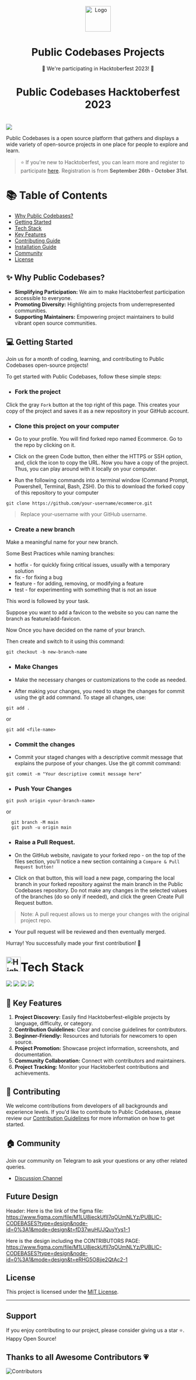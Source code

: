<div align="center">
  <a href="https://public-codebases.netlify.app/" target="_blank">
  <picture>
    <img src="./public/card_logo.png" width="70" alt="Logo"/>
  </picture>
  </a>
</div>

<h1 align = "center">Public Codebases Projects</h1>

<p align="center">🎉 We're participating in Hacktoberfest 2023! 🎉</p>

<h1 align = "center">Public Codebases Hacktoberfest 2023</h1>

<br> 
  <img src="https://readme-typing-svg.herokuapp.com?color=%2336BCF7&lines=Welcome+to+Public Codebases+!;Let's+Build+this+Together;Thanks+for+Contributing 💗" />
<br>

Public Codebases is a open source platform that gathers and displays a wide variety of open-source projects in one place for people to explore and learn.

> ⭐️ If you're new to Hacktoberfest, you can learn more and register to participate [here](https://hacktoberfest.com/participation/). Registration is from **September 26th - October 31st**.

# 📚 Table of Contents

- [Why Public Codebases?](#why-Public-Codebases)
- [Getting Started](#getting-started)
- [Tech Stack](#tech-stack)
- [Key Features](#key-features)
- [Contributing Guide](#installation-guide)
- [Installation Guide](#installation-guide)
- [Community](#community)
- [License](#license)


## ✨ Why Public Codebases?

- **Simplifying Participation:** We aim to make Hacktoberfest participation accessible to everyone.
- **Promoting Diversity:** Highlighting projects from underrepresented communities.
- **Supporting Maintainers:** Empowering project maintainers to build vibrant open source communities.

## 💻 Getting Started
Join us for a month of coding, learning, and contributing to Public Codebases open-source projects!

To get started with Public Codebases, follow these simple steps:

- ### Fork the project

Click the gray `Fork` button at the top right of this page. This creates your copy of the project and saves it as a new repository in your GitHub account. 

- ### Clone this project on your computer
- Go to your profile. You will find forked repo named Ecommerce. Go to the repo by clicking on it.

- Click on the green Code button, then either the HTTPS or SSH option, and, click the icon to copy the URL. Now you have a copy of the project. Thus, you can play around with it locally on your computer.

- Run the following commands into a terminal window (Command Prompt, Powershell, Terminal, Bash, ZSH). Do this to download the forked copy of this repository to your computer

```
git clone https://github.com/your-username/ecommerce.git
```

> Replace your-username with your GitHub username.

- ###  Create a new branch
Make a meaningful name for your new branch.

Some Best Practices while naming branches:
+ hotfix -	for quickly fixing critical issues, usually with a temporary solution
+ fix -	for fixing a bug
+ feature - for adding, removing, or modifying a feature
+ test - for experimenting with something that is not an issue

This word is followed by your task.

Suppose you want to add a favicon to the website so you can name the branch as feature/add-favicon.

Now Once you have decided on the name of your branch. 

Then create and switch to it using this command:

```
git checkout -b new-branch-name
```

- ### Make Changes
- Make the necessary changes or customizations to the code as needed.

- After making your changes, you need to stage the changes for commit using the git add command. To stage all changes, use:

```
git add .
```

or 

```
git add <file-name>
```

- ### Commit the changes

- Commit your staged changes with a descriptive commit message that explains the purpose of your changes. Use the git commit command:

```
git commit -m "Your descriptive commit message here"
```

- ### Push Your Changes

```
git push origin <your-branch-name>
```
or
```
  git branch -M main
  git push -u origin main
```

- ### Raise a Pull Request.

- On the GitHub website, navigate to your forked repo - on the top of the files section, you'll notice a new section containing a `Compare & Pull Request button!`

- Click on that button, this will load a new page, comparing the local branch in your forked repository against the main branch in the Public Codebases repository. Do not make any changes in the selected values of the branches (do so only if needed), and click the green Create Pull Request button. 

> Note: A pull request allows us to merge your changes with the original project repo.

- Your pull request will be reviewed and then eventually merged.

Hurray! You successfully made your first contribution! 🎉

<div >
<h2><img src="https://raw.githubusercontent.com/Tarikul-Islam-Anik/Animated-Fluent-Emojis/master/Emojis/Travel%20and%20places/High%20Voltage.png" alt="High Voltage" width="40" height="40" /><font size="6">Tech Stack</font></h2>
<a href="https://developer.mozilla.org/en-US/docs/Glossary/HTML5"><img src="https://img.shields.io/badge/HTML5-E34F26.svg?style=for-the-badge&logo=HTML5&logoColor=white"></a>
<a href="https://developer.mozilla.org/en-US/docs/Web/React"><img src="https://img.shields.io/badge/React-F7DF1E.svg?style=for-the-badge&logo=React&logoColor=black"></a>
<a href="https://developer.mozilla.org/en-US/docs/Web/TailwindCSS"><img src="https://img.shields.io/badge/TailwindCSS-1572B6.svg?style=for-the-badge&logo=TailwindCSS&logoColor=black"></a>
<a href="https://developer.mozilla.org/en-US/docs/Web/JavaScript"><img src="https://img.shields.io/badge/JavaScript-1572B6.svg?style=for-the-badge&logo=JavaScript&logoColor=black"></a>

<div>

## 🔑 Key Features

1. **Project Discovery:** Easily find Hacktoberfest-eligible projects by language, difficulty, or category.
2. **Contribution Guidelines:** Clear and concise guidelines for contributors.
3. **Beginner-Friendly:** Resources and tutorials for newcomers to open source.
4. **Project Promotion:** Showcase project information, screenshots, and documentation.
5. **Community Collaboration:** Connect with contributors and maintainers.
6. **Project Tracking:** Monitor your Hacktoberfest contributions and achievements.

## 🧿 Contributing

We welcome contributions from developers of all backgrounds and experience levels. If you'd like to contribute to Public Codebases, please review our [Contribution Guidelines](CONTRIBUTING.md) for more information on how to get started.

## 🏠 Community

Join our community on Telegram to ask your questions or any other related queries.

- [Discussion Channel](https://t.me/AllAboutOpenSource)

## Future Design
Header: Here is the link of the figma file: https://www.figma.com/file/M1LU8jeckUflI7qOUmNLYz/PUBLIC-CODEBASES?type=design&node-id=0%3A1&mode=design&t=fD37wuHUJQuyYys1-1


Here is the design including the CONTRIBUTORS PAGE:
https://www.figma.com/file/M1LU8jeckUflI7qOUmNLYz/PUBLIC-CODEBASES?type=design&node-id=0%3A1&mode=design&t=eRHG5O8jje2QtAc2-1

## License

This project is licensed under the [MIT License](LICENSE).

---

## Support

If you enjoy contributing to our project, please consider giving us a star ⭐. Happy Open Source!

## Thanks to all Awesome Contributors 💗

![Contributors](https://contrib.rocks/image?repo=Pinaka-Pani-18/Public-Codebases)


